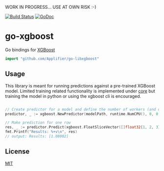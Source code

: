 WORK IN PROGRESS... USE AT OWN RISK :-)

[![Build Status](https://travis-ci.org/Applifier/go-xgboost.svg?branch=master)](https://travis-ci.org/Applifier/go-xgboost)
[![GoDoc](https://godoc.org/github.com/Applifier/go-xgboost?status.svg)](http://godoc.org/github.com/Applifier/go-xgboost)

# go-xgboost

Go bindings for [XGBoost](https://github.com/dmlc/xgboost)

```go
import "github.com/Applifier/go-libxgboost"
```

## Usage

This library is meant for running predictions against a pre-trained XGBoost model. Limited training related functionality is implemented under [core](https://github.com/Applifier/go-xgboost/blob/master/core) but training the model in python or using the xgboost cli is encouraged. 

```go

// Create predictor for a model and define the number of workers (and other settings)
predictor, _ := xgboost.NewPredictor(modelPath, runtime.NumCPU(), 0, 0, -1)

// Make prediction for one row
res, _ := predictor.Predict(xgboost.FloatSliceVector([]float32{1, 2, 3}))
fmt.Printf("Results: %+v\n", res)
// output: Results: [1.08002]

```

## License

[MIT](https://github.com/Applifier/go-xgboost/blob/master/LICENSE)
